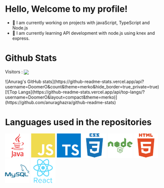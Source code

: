 ### <h1>Hello, Welcome to my profile!</h1>

- 🔭 I am currently working on projects with javaScript, TypeScript and Node.js
- 🌱 I am currently learning API development with node.js using knex and express.
  
<h1>Github Stats</h1>

<p align="left">Visitors : <img align="center" src="https://profile-counter.glitch.me/{DoomerO}/count.svg" /></p> 
![Anurag's GitHub stats](https://github-readme-stats.vercel.app/api?username=DoomerO&count&theme=merko&hide_border=true_private=true)
[![Top Langs](https://github-readme-stats.vercel.app/api/top-langs/?username=DoomerO&layout=compact&theme=merko)](https://github.com/anuraghazra/github-readme-stats)

<h1>Languages used in the repositories</h1>
<div style="display inline-block">
  <img src="https://github.com/devicons/devicon/blob/master/icons/java/java-plain-wordmark.svg" width="80px" height="80px"/>
  <img src="https://github.com/devicons/devicon/blob/master/icons/javascript/javascript-plain.svg" width="80px" height="80px"/>
  <img src="https://github.com/devicons/devicon/blob/master/icons/typescript/typescript-plain.svg" width="80px" height="80px"/>
  <img src="https://github.com/devicons/devicon/blob/master/icons/css3/css3-plain-wordmark.svg" width="80px" height="80px"/>
  <img src="https://github.com/devicons/devicon/blob/master/icons/nodejs/nodejs-plain-wordmark.svg" width="80px" height="80px"/>
  <img src="https://github.com/devicons/devicon/blob/master/icons/html5/html5-plain-wordmark.svg" width="80px" height="80px"/>
  <img src="https://github.com/devicons/devicon/blob/master/icons/mysql/mysql-plain-wordmark.svg" width="80px" height="80px"/>
  <img src="https://github.com/devicons/devicon/blob/master/icons/react/react-original-wordmark.svg" width="80px" height="80px"/>
</div>
